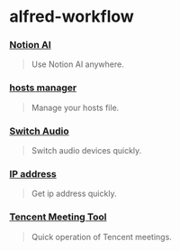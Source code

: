 # alfred-workflow

### [Notion AI](https://github.com/liCells/alfred-workflow/tree/main/notion-ai)

> Use Notion AI anywhere.

### [hosts manager](https://github.com/liCells/alfred-workflow/tree/main/hosts-manager)

> Manage your hosts file.

### [Switch Audio](https://github.com/liCells/alfred-workflow/tree/main/Switch-Audio)

> Switch audio devices quickly.

### [IP address](https://github.com/liCells/alfred-workflow/tree/main/ip-address)

> Get ip address quickly.

### [Tencent Meeting Tool](https://github.com/liCells/alfred-workflow/tree/main/Tencent-Meeting-Tool)

> Quick operation of Tencent meetings.
